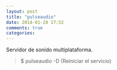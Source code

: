```yaml
---
layout: post
title: "pulseaudio"
date: 2014-01-28 17:52
comments: true
categories: 
---
```

Servidor de sonido multiplataforma.

>$ pulseaudio -D  (Reiniciar el servicio)

